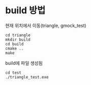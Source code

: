 # build 방법
현재 위치에서 이동(triangle, gmock_test)
```
cd triangle
mkdir build
cd build
cmake ..
make
```
build에 파일 생성됨
```
cd test 
./triangle_test.exe
```
